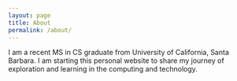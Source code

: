 ```yaml
---
layout: page
title: About
permalink: /about/
---
```

I am a recent MS in CS graduate from University of California, Santa Barbara. I am starting
this personal website to share my journey of exploration and learning in the computing and 
technology.

